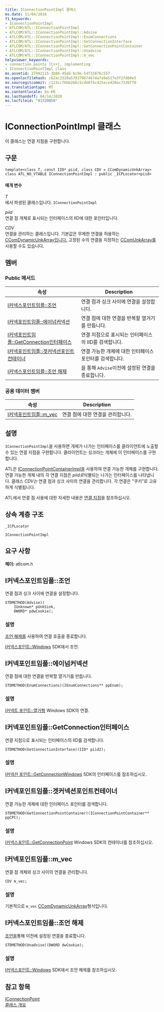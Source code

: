 ```yaml
---
title: IConnectionPointImpl 클래스
ms.date: 11/04/2016
f1_keywords:
- IConnectionPointImpl
- ATLCOM/ATL::IConnectionPointImpl
- ATLCOM/ATL::IConnectionPointImpl::Advise
- ATLCOM/ATL::IConnectionPointImpl::EnumConnections
- ATLCOM/ATL::IConnectionPointImpl::GetConnectionInterface
- ATLCOM/ATL::IConnectionPointImpl::GetConnectionPointContainer
- ATLCOM/ATL::IConnectionPointImpl::Unadvise
- ATLCOM/ATL::IConnectionPointImpl::m_vec
helpviewer_keywords:
- connection points [C++], implementing
- IConnectionPointImpl class
ms.assetid: 27992115-3b86-45dd-bc9e-54f32876c557
ms.openlocfilehash: c62ac3310a579379674674a7a9a517e3f2fd60e5
ms.sourcegitcommit: c123cc76bb2b6c5cde6f4c425ece420ac733bf70
ms.translationtype: MT
ms.contentlocale: ko-KR
ms.lasthandoff: 04/14/2020
ms.locfileid: "81329850"
---
```

# <a name="iconnectionpointimpl-class"></a>IConnectionPointImpl 클래스

이 클래스는 연결 지점을 구현합니다.

## <a name="syntax"></a>구문

```
template<class T, const IID* piid, class CDV = CComDynamicUnkArray>
class ATL_NO_VTABLE IConnectionPointImpl : public _ICPLocator<piid>
```

#### <a name="parameters"></a>매개 변수

*T*<br/>
에서 파생된 클래스입니다. `IConnectionPointImpl`

*piid*<br/>
연결 점 개체로 표시되는 인터페이스의 IID에 대한 포인터입니다.

*CDV*<br/>
연결을 관리하는 클래스입니다. 기본값은 무제한 연결을 허용하는 [CComDynamicUnkArray입니다.](../../atl/reference/ccomdynamicunkarray-class.md) 고정된 수의 연결을 지정하는 [CComUnkArray를](../../atl/reference/ccomunkarray-class.md)사용할 수도 있습니다.

## <a name="members"></a>멤버

### <a name="public-methods"></a>Public 메서드

|속성|Description|
|----------|-----------------|
|[I커넥스포인트임플::조언](#advise)|연결 점과 싱크 사이에 연결을 설정합니다.|
|[I커넥포인트임플::에이넘커넥션](#enumconnections)|연결 점에 대한 연결을 반복할 열거기를 만듭니다.|
|[I커넥포인트임플::GetConnection인터페이스](#getconnectioninterface)|연결 지점으로 표시되는 인터페이스의 IID를 검색합니다.|
|[I커넥포인트임플::겟커넥션포인트컨테이너](#getconnectionpointcontainer)|연결 가능한 개체에 대한 인터페이스 포인터를 검색합니다.|
|[I커넥스포인트임플::조언 해제](#unadvise)|을 통해 `Advise`이전에 설정된 연결을 종료합니다.|

### <a name="public-data-members"></a>공용 데이터 멤버

|속성|Description|
|----------|-----------------|
|[I커넥포인트임플::m_vec](#m_vec)|연결 점에 대한 연결을 관리합니다.|

## <a name="remarks"></a>설명

`IConnectionPointImpl`을 사용하면 개체가 나가는 인터페이스를 클라이언트에 노출할 수 있는 연결 지점을 구현합니다. 클라이언트는 싱크라는 개체에 이 인터페이스를 구현합니다.

ATL은 [IConnectionPointContainerImpl을](../../atl/reference/iconnectionpointcontainerimpl-class.md) 사용하여 연결 가능한 개체를 구현합니다. 연결 가능한 개체 내의 각 연결 지점은 *piid로*식별되는 나가는 인터페이스를 나타냅니다. 클래스 *CDV는* 연결 점과 싱크 사이의 연결을 관리합니다. 각 연결은 "쿠키"로 고유하게 식별됩니다.

ATL에서 연결 점 사용에 대한 자세한 내용은 [연결 지점](../../atl/atl-connection-points.md)을 참조하십시오.

## <a name="inheritance-hierarchy"></a>상속 계층 구조

`_ICPLocator`

`IConnectionPointImpl`

## <a name="requirements"></a>요구 사항

**헤더:** atlcom.h

## <a name="iconnectionpointimpladvise"></a><a name="advise"></a>I커넥스포인트임플::조언

연결 점과 싱크 사이에 연결을 설정합니다.

```
STDMETHOD(Advise)(
    IUnknown* pUnkSink,
    DWORD* pdwCookie);
```

### <a name="remarks"></a>설명

[조언 해제를](#unadvise) 사용하여 연결 호출을 종료합니다.

[I커넥스포인트::Windows](/windows/win32/api/ocidl/nf-ocidl-iconnectionpoint-advise) SDK에서 조언.

## <a name="iconnectionpointimplenumconnections"></a><a name="enumconnections"></a>I커넥포인트임플::에이넘커넥션

연결 점에 대한 연결을 반복할 열거기를 만듭니다.

```
STDMETHOD(EnumConnections)(IEnumConnections** ppEnum);
```

### <a name="remarks"></a>설명

[I커넥트 포인트::열거형](/windows/win32/api/ocidl/nf-ocidl-iconnectionpoint-enumconnections) Windows SDK의 연결.

## <a name="iconnectionpointimplgetconnectioninterface"></a><a name="getconnectioninterface"></a>I커넥포인트임플::GetConnection인터페이스

연결 지점으로 표시되는 인터페이스의 IID를 검색합니다.

```
STDMETHOD(GetConnectionInterface)(IID* piid2);
```

### <a name="remarks"></a>설명

[I커넥션 포인트::GetConnectionWindows](/windows/win32/api/ocidl/nf-ocidl-iconnectionpoint-getconnectioninterface) SDK의 인터페이스를 참조하십시오.

## <a name="iconnectionpointimplgetconnectionpointcontainer"></a><a name="getconnectionpointcontainer"></a>I커넥포인트임플::겟커넥션포인트컨테이너

연결 가능한 개체에 대한 인터페이스 포인터를 검색합니다.

```
STDMETHOD(GetConnectionPointContainer)(IConnectionPointContainer** ppCPC);
```

### <a name="remarks"></a>설명

[I커넥스포인트::GetConnectionPoint](/windows/win32/api/ocidl/nf-ocidl-iconnectionpoint-getconnectionpointcontainer) Windows SDK의 컨테이너를 참조하십시오.

## <a name="iconnectionpointimplm_vec"></a><a name="m_vec"></a>I커넥포인트임플::m_vec

연결 점 개체와 싱크 사이의 연결을 관리합니다.

```
CDV m_vec;
```

### <a name="remarks"></a>설명

기본적으로 `m_vec` [CComDynamicUnkArray](../../atl/reference/ccomdynamicunkarray-class.md)형식입니다.

## <a name="iconnectionpointimplunadvise"></a><a name="unadvise"></a>I커넥스포인트임플::조언 해제

[조언을](#advise)통해 이전에 설정된 연결을 종료합니다.

```
STDMETHOD(Unadvise)(DWORD dwCookie);
```

### <a name="remarks"></a>설명

[I커넥스포인트::Windows](/windows/win32/api/ocidl/nf-ocidl-iconnectionpoint-unadvise) SDK에서 조언 해제를 참조하십시오.

## <a name="see-also"></a>참고 항목

[IConnectionPoint](/windows/win32/api/ocidl/nn-ocidl-iconnectionpoint)<br/>
[클래스 개요](../../atl/atl-class-overview.md)
